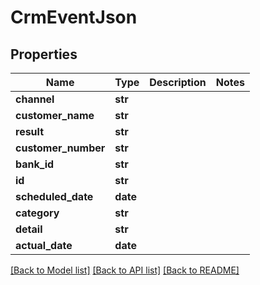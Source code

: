 # CrmEventJson

## Properties
Name | Type | Description | Notes
------------ | ------------- | ------------- | -------------
**channel** | **str** |  | 
**customer_name** | **str** |  | 
**result** | **str** |  | 
**customer_number** | **str** |  | 
**bank_id** | **str** |  | 
**id** | **str** |  | 
**scheduled_date** | **date** |  | 
**category** | **str** |  | 
**detail** | **str** |  | 
**actual_date** | **date** |  | 

[[Back to Model list]](../README.md#documentation-for-models) [[Back to API list]](../README.md#documentation-for-api-endpoints) [[Back to README]](../README.md)


